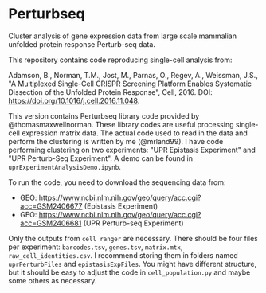 # Perturbseq
Cluster analysis of gene expression data from large scale mammalian unfolded protein response Perturb-seq data.

This repository contains code reproducing single-cell analysis from:

Adamson, B., Norman, T.M., Jost, M., Parnas, O., Regev, A., Weissman, J.S., "A Multiplexed Single-Cell CRISPR Screening Platform Enables Systematic Dissection of the Unfolded Protein Response", Cell, 2016. DOI: https://doi.org/10.1016/j.cell.2016.11.048.

This version contains Perturbseq library code provided by @thomasmaxwellnorman. These library codes are useful processing single-cell expression matrix data. The actual code used to read in the data and perform the clustering is written by me (@mrland99). I have code performing clustering on two experiments: "UPR Epistasis Experiment" and "UPR Perturb-Seq Experiment". A demo can be found in `uprExperimentAnalysisDemo.ipynb`.

To run the code, you need to download the sequencing data from:
- GEO: https://www.ncbi.nlm.nih.gov/geo/query/acc.cgi?acc=GSM2406677 (Epistasis Experiment)
- GEO: https://www.ncbi.nlm.nih.gov/geo/query/acc.cgi?acc=GSM2406681 (UPR Perturb-seq Experiment)

Only the outputs from `cell ranger` are necessary. There should be four files per experiment: `barcodes.tsv`, `genes.tsv`, `matrix.mtx`, `raw_cell_identities.csv`.  I recommend storing them in folders named `uprPerturbFiles` and `epistasisExpFiles`. You might have different structure, but it should be easy to adjust the code in `cell_population.py` and maybe some others as necessary.

